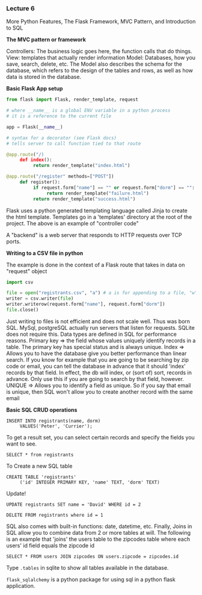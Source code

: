 ### Lecture 6

More Python Features, The Flask Framework, MVC Pattern, and Introduction to SQL

**The MVC pattern or framework**

Controllers: The business logic goes here, the function calls that do things.
View: templates that actually render information
Model: Databases, how you save, search, delete, etc. The Model also describes the schema for the database, which refers to the design of the tables and rows, as well as how data is stored in the database.

**Basic Flask App setup**

```python
from flask import Flask, render_template, request

# where __name__ is a global ENV variable in a python process
# it is a reference to the current file

app = Flask(__name__)

# syntax for a decorator (see Flask docs)
# tells server to call function tied to that route

@app.route("/)
     def index():
          return render_template("index.html")

@app.route("/register" methods=["POST"])
     def register():
          if request.form["name"] == "" or request.form["dorm"] == "":
               return render_template("failure.html")
          return render_template("success.html")
```

Flask uses a python generated templating language called Jinja to create the html template. Templates go in a 'templates' directory at the root of the project. The above is an example of "controller code"

A "backend" is a web server that responds to HTTP requests over TCP ports.

**Writing to a CSV file in python**

The example is done in the context of a Flask route that takes in data on "request" object

```python
import csv

file = open("registrants.csv", "a") # a is for appending to a file, "w" would override each time
writer = csv.writer(file)
writer.writerow(request.form["name"], request.form["dorm"])
file.close()
```

Just writing to files is not efficient and does not scale well. Thus was born SQL. MySql, postgreSQL actually run servers that listen for requests. SQLite does not require this.
Data types are defined in SQL for performance reasons.
Primary key => the field whose values uniquely identify records in a table. The primary key has special status and is always unique.
Index => Allows you to have the database give you better performance than linear search. If you know for example that you are going to be searching by zip code or email, you can tell the database in advance that it should 'index' records by that field. In effect, the db will index, or (sort of) sort, records in advance. Only use this if you are going to search by that field, however.
UNIQUE => Allows you to identify a field as unique. So if you say that email is unique, then SQL won't allow you to create another record with the same email

**Basic SQL CRUD operations**

```
INSERT INTO registrants(name, dorm)
     VALUES('Peter', 'Currier');
```

To get a result set, you can select certain records and specify the fields you want to see.

```
SELECT * from registrants
```

To Create a new SQL table

```
CREATE TABLE 'registrants'
     ('id' INTEGER PRIMARY KEY, 'name' TEXT, 'dorm' TEXT)
```

Update!

```
UPDATE registrants SET name = 'David' WHERE id = 2

DELETE FROM registrants where id = 1
```

SQL also comes with built-in functions: date, datetime, etc. Finally, Joins in SQL allow you to combine data from 2 or more tables at will. The following is an example that 'joins' the users table to the zipcodes table where each users' id field equals the zipcode id

```
SELECT * FROM users JOIN zipcodes ON users.zipcode = zipcodes.id
```

Type `.tables` in sqlite to show all tables available in the database.

`flask_sqlalchemy` is a python package for using sql in a python flask application.

